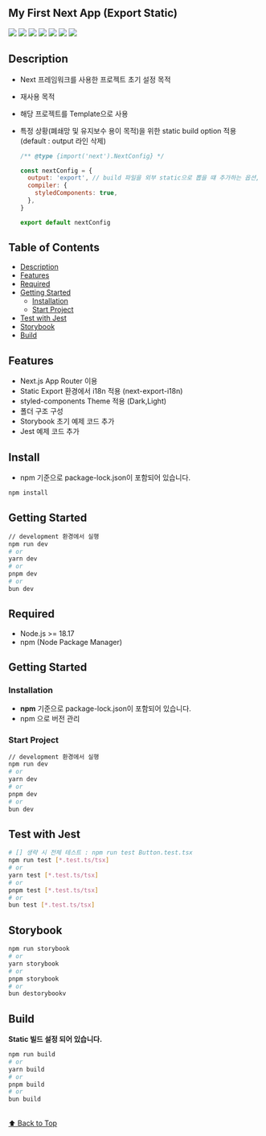 ## My First Next App (Export Static)

![](https://img.shields.io/badge/Typescript-3178C6?style=flat&logo=Typescript&logoColor=white)
![](https://img.shields.io/badge/Next.js-000000?style=flat&logo=Next.js&logoColor=white)
![](https://img.shields.io/badge/REACT-61DAFB?style=flat&logo=REACT&logoColor=black)
![](https://img.shields.io/badge/Storybook-FF4785?style=flat&logo=Storybook&logoColor=white)
![](https://img.shields.io/badge/Jest-C21325?style=flat&logo=Jest&logoColor=white)
![](https://img.shields.io/badge/styled--components-DB7093?style=flat&logo=styled-components&logoColor=white)
![](https://img.shields.io/badge/Redux-764ABC?style=flat&logo=Redux&logoColor=white)

## Description

- Next 프레임워크를 사용한 프로젝트 초기 설정 목적
- 재사용 목적
- 해당 프로젝트를 Template으로 사용
- 특정 상황(폐쇄망 및 유지보수 용이 목적)을 위한 static build option 적용 (default : output 라인 삭제)

  ```mjs
  /** @type {import('next').NextConfig} */

  const nextConfig = {
    output: 'export', // build 파일을 외부 static으로 뽑을 떄 추가하는 옵션, 미사용시 라인 주석 또는 제거 필요
    compiler: {
      styledComponents: true,
    },
  }

  export default nextConfig
  ```

## Table of Contents

- [Description](#description)
- [Features](#features)
- [Required](#required)
- [Getting Started](#getting-started)
  - [Installation](#installation)
  - [Start Project](#start-project)
- [Test with Jest](#test-with-jest)
- [Storybook](#storybook)
- [Build](#build)

## Features

- Next.js App Router 이용
- Static Export 환경에서 i18n 적용 (next-export-i18n)
- styled-components Theme 적용 (Dark,Light)
- 폴더 구조 구성
- Storybook 초기 예제 코드 추가
- Jest 예제 코드 추가

## Install

- npm 기준으로 package-lock.json이 포함되어 있습니다.

```bash
npm install
```

## Getting Started

```bash
// development 환경에서 실행
npm run dev
# or
yarn dev
# or
pnpm dev
# or
bun dev
```

## Required

- Node.js >= 18.17
- npm (Node Package Manager)

## Getting Started

### Installation

- **npm** 기준으로 package-lock.json이 포함되어 있습니다.
- npm 으로 버전 관리

### Start Project

```bash
// development 환경에서 실행
npm run dev
# or
yarn dev
# or
pnpm dev
# or
bun dev
```

## Test with Jest

```bash
# [] 생략 시 전체 테스트 : npm run test Button.test.tsx
npm run test [*.test.ts/tsx]
# or
yarn test [*.test.ts/tsx]
# or
pnpm test [*.test.ts/tsx]
# or
bun test [*.test.ts/tsx]
```

## Storybook

```bash
npm run storybook
# or
yarn storybook
# or
pnpm storybook
# or
bun destorybookv
```

## Build

**Static 빌드 설정 되어 있습니다.**

```bash
npm run build
# or
yarn build
# or
pnpm build
# or
bun build
```

<br/>
<a href="#top">⬆ Back to Top</a>

